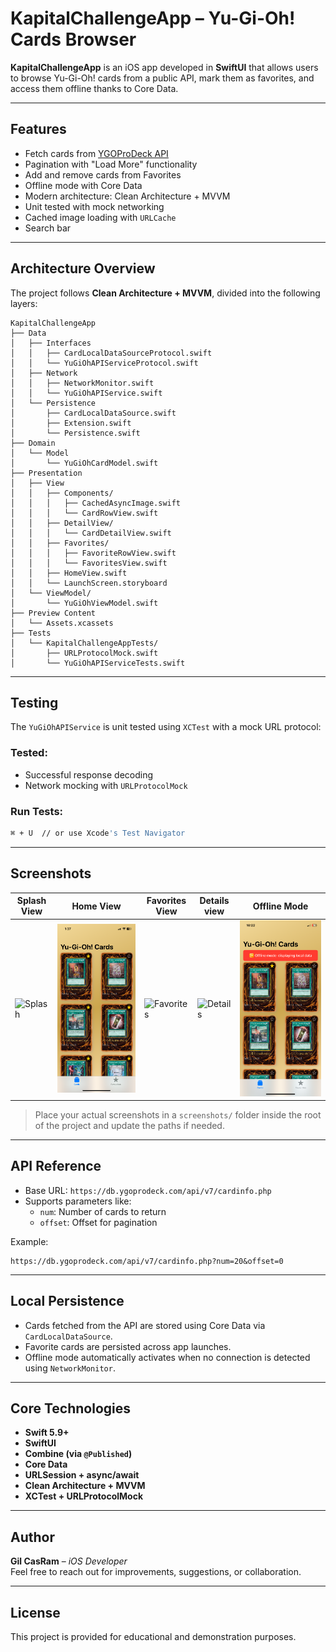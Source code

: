 
# KapitalChallengeApp – Yu-Gi-Oh! Cards Browser

**KapitalChallengeApp** is an iOS app developed in **SwiftUI** that allows users to browse Yu-Gi-Oh! cards from a public API, mark them as favorites, and access them offline thanks to Core Data.

---

## Features

- Fetch cards from [YGOProDeck API](https://db.ygoprodeck.com/api-guide/)
- Pagination with "Load More" functionality
- Add and remove cards from Favorites
- Offline mode with Core Data
- Modern architecture: Clean Architecture + MVVM
- Unit tested with mock networking
- Cached image loading with `URLCache`
- Search bar

---

## Architecture Overview

The project follows **Clean Architecture + MVVM**, divided into the following layers:

```
KapitalChallengeApp
├── Data
│   ├── Interfaces
│   │   ├── CardLocalDataSourceProtocol.swift
│   │   └── YuGiOhAPIServiceProtocol.swift
│   ├── Network
│   │   ├── NetworkMonitor.swift
│   │   └── YuGiOhAPIService.swift
│   └── Persistence
│       ├── CardLocalDataSource.swift
│       ├── Extension.swift
│       └── Persistence.swift
├── Domain
│   └── Model
│       └── YuGiOhCardModel.swift
├── Presentation
│   ├── View
│   │   ├── Components/
│   │   │   ├── CachedAsyncImage.swift
│   │   │   └── CardRowView.swift
│   │   ├── DetailView/
│   │   │   └── CardDetailView.swift
│   │   ├── Favorites/
│   │   │   ├── FavoriteRowView.swift
│   │   │   └── FavoritesView.swift
│   │   ├── HomeView.swift
│   │   └── LaunchScreen.storyboard
│   └── ViewModel/
│       └── YuGiOhViewModel.swift
├── Preview Content
│   └── Assets.xcassets
├── Tests
│   └── KapitalChallengeAppTests/
│       ├── URLProtocolMock.swift
│       └── YuGiOhAPIServiceTests.swift
```

---

## Testing

The `YuGiOhAPIService` is unit tested using `XCTest` with a mock URL protocol:

### Tested:

- Successful response decoding
- Network mocking with `URLProtocolMock`

### Run Tests:

```bash
⌘ + U  // or use Xcode's Test Navigator
```

---

## Screenshots

| Splash View           | Home View              | Favorites View          | Details view             | Offline Mode             |
|-----------------------|------------------------|-------------------------|--------------------------|--------------------------|
| ![Splash](screenshots/SplashScreen.png) | ![Home](screenshots/HomeView.png) | ![Favorites](screenshots/FavouritesView.png) | ![Details](screenshots/DetailView.png) | ![Offline](screenshots/Offline.png)

> Place your actual screenshots in a `screenshots/` folder inside the root of the project and update the paths if needed.

---

## API Reference

- Base URL: `https://db.ygoprodeck.com/api/v7/cardinfo.php`
- Supports parameters like:
  - `num`: Number of cards to return
  - `offset`: Offset for pagination

Example:
```
https://db.ygoprodeck.com/api/v7/cardinfo.php?num=20&offset=0
```

---

## Local Persistence

- Cards fetched from the API are stored using Core Data via `CardLocalDataSource`.
- Favorite cards are persisted across app launches.
- Offline mode automatically activates when no connection is detected using `NetworkMonitor`.

---

## Core Technologies

- **Swift 5.9+**
- **SwiftUI**
- **Combine (via `@Published`)**
- **Core Data**
- **URLSession + async/await**
- **Clean Architecture + MVVM**
- **XCTest + URLProtocolMock**

---

## Author

**Gil CasRam** – *iOS Developer*  
Feel free to reach out for improvements, suggestions, or collaboration.

---

## License

This project is provided for educational and demonstration purposes.
